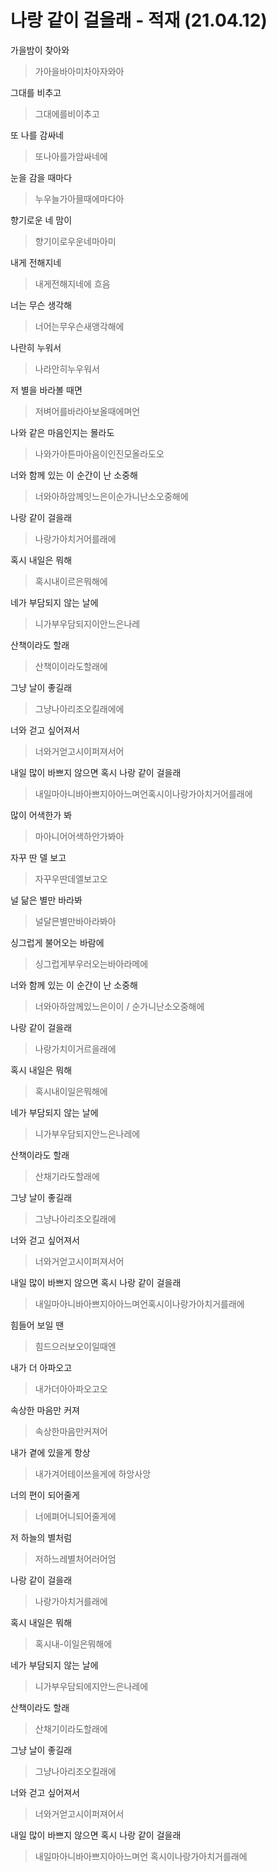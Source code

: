 # 나랑 같이 걸을래 - 적재 (21.04.12)

가을밤이 찾아와

> 가아을바아미차아자와아

그대를 비추고

> 그대에를비이추고

또 나를 감싸네

> 또나아를가암싸네에

눈을 감을 때마다

> 누우늘가아믈때에마다아

향기로운 네 맘이

> 향기이로우운네마아미

내게 전해지네

> 내게전해지네에 흐음

너는 무슨 생각해

> 너어는무우슨새앵각해에

나란히 누워서

> 나라안히누우워서

저 별을 바라볼 때면

> 저벼어를바라아보올때에며언

나와 같은 마음인지는 몰라도

> 나와가아튼마아음이인진모올라도오

너와 함께 있는 이 순간이 난 소중해

> 너와아하암께잇느은이순가니난소오중해에

나랑 같이 걸을래

> 나랑가아치거어를래에

혹시 내일은 뭐해

> 혹시내이르은뭐해에

네가 부담되지 않는 날에

> 니가부우담되지이안느은나레

산책이라도 할래

> 산책이이라도할래에

그냥 날이 좋길래

> 그냥나아리조오킬래에에

너와 걷고 싶어져서

> 너와거얻고시이퍼져서어

내일 많이 바쁘지 않으면 혹시 나랑 같이 걸을래

> 내일마아니바아쁘지아아느며언혹시이나랑가아치거어를래에

많이 어색한가 봐

> 마아니어어색하안가봐아

자꾸 딴 델 보고

> 자꾸우딴데엘보고오

널 닮은 별만 바라봐

> 널달믄별만바아라봐아

싱그럽게 불어오는 바람에

> 싱그럽게부우러오는바아라메에

너와 함께 있는 이 순간이 난 소중해

> 너와아하암께있느은이이 / 순가니난소오중해에

나랑 같이 걸을래

> 나랑가치이거르을래에

혹시 내일은 뭐해

> 혹시내이일은뭐해에

네가 부담되지 않는 날에

> 니가부우담되지안느은나레에

산책이라도 할래

> 산채기라도할래에

그냥 날이 좋길래

> 그냥나아리조오킬래에

너와 걷고 싶어져서

> 너와거얻고시이퍼져서어

내일 많이 바쁘지 않으면 혹시 나랑 같이 걸을래

> 내일마아니바아쁘지아아느며언혹시이나랑가아치거를래에

힘들어 보일 땐

> 힘드으러보오이일때엔

내가 더 아파오고

> 내가더아아파오고오

속상한 마음만 커져

> 속상한마음만커져어

내가 곁에 있을게 항상

> 내가겨어테이쓰을게에 하앙사앙

너의 편이 되어줄게

> 너에펴어니되어줄게에

저 하늘의 별처럼

>저하느레별처어러어엄

나랑 같이 걸을래

>나랑가아치거를래에

혹시 내일은 뭐해

> 혹시내-이일은뭐해에

네가 부담되지 않는 날에

> 니가부우담되에지안느은나레에

산책이라도 할래

> 산채기이라도할래에

그냥 날이 좋길래	

> 그냥나아리조오킬래에

너와 걷고 싶어져서

> 너와거얻고시이퍼져어서

내일 많이 바쁘지 않으면 혹시 나랑 같이 걸을래

> 내일마아니바아쁘지아아느며언 혹시이나랑가아치거를래에